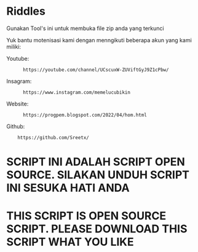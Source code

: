 # Riddles

Gunakan Tool's ini untuk membuka file zip anda yang terkunci

Yuk bantu motenisasi kami dengan menngikuti beberapa akun yang kami miliki:

  Youtube:
  
          https://youtube.com/channel/UCscuxW-ZUViftGyJ9Z1cPbw/
          
  Insagram:
  
          https://www.instagram.com/memelucubikin
          
  Website:
  
          https://progpem.blogspot.com/2022/04/hom.html
          
  Github:
  
        https://github.com/Sreetx/
 
 # SCRIPT INI ADALAH SCRIPT OPEN SOURCE. SILAKAN UNDUH SCRIPT INI SESUKA HATI ANDA
 # THIS SCRIPT IS OPEN SOURCE SCRIPT. PLEASE DOWNLOAD THIS SCRIPT WHAT YOU LIKE
